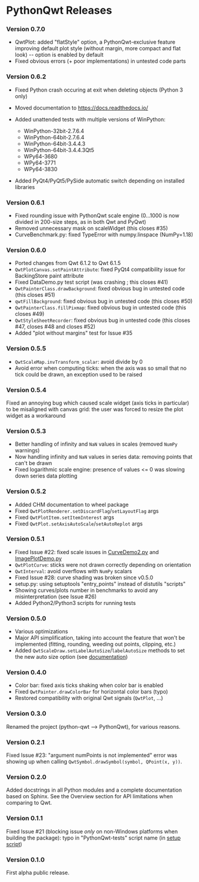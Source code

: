 # PythonQwt Releases #


### Version 0.7.0 ###

- QwtPlot: added "flatStyle" option, a PythonQwt-exclusive feature improving 
  default plot style (without margin, more compact and flat look) -- option is 
  enabled by default
- Fixed obvious errors (+ poor implementations) in untested code parts


### Version 0.6.2 ###

- Fixed Python crash occuring at exit when deleting objects (Python 3 only)
- Moved documentation to https://docs.readthedocs.io/
- Added unattended tests with multiple versions of WinPython:
    
    - WinPython-32bit-2.7.6.4
    - WinPython-64bit-2.7.6.4
    - WinPython-64bit-3.4.4.3
    - WinPython-64bit-3.4.4.3Qt5
    - WPy64-3680
    - WPy64-3771
    - WPy64-3830

- Added PyQt4/PyQt5/PySide automatic switch depending on installed libraries


### Version 0.6.1 ###

- Fixed rounding issue with PythonQwt scale engine (0...1000 is now divided 
  in 200-size steps, as in both Qwt and PyQwt)
- Removed unnecessary mask on scaleWidget (this closes #35)
- CurveBenchmark.py: fixed TypeError with numpy.linspace (NumPy=1.18)


### Version 0.6.0 ###

- Ported changes from Qwt 6.1.2 to Qwt 6.1.5
- `QwtPlotCanvas.setPaintAttribute`: fixed PyQt4 compatibility issue for BackingStore paint attribute
- Fixed DataDemo.py test script (was crashing ; this closes #41)
- `QwtPainterClass.drawBackground`: fixed obvious bug in untested code (this closes #51)
- `qwtFillBackground`: fixed obvious bug in untested code (this closes #50)
- `QwtPainterClass.fillPixmap`: fixed obvious bug in untested code (this closes #49)
- `QwtStyleSheetRecorder`: fixed obvious bug in untested code (this closes #47, closes #48 and closes #52)
- Added "plot without margins" test for Issue #35


### Version 0.5.5 ###

- `QwtScaleMap.invTransform_scalar`: avoid divide by 0
- Avoid error when computing ticks: when the axis was so small that no tick could be drawn, an exception used to be raised


### Version 0.5.4 ###

Fixed an annoying bug which caused scale widget (axis ticks in particular) 
to be misaligned with canvas grid: the user was forced to resize the plot 
widget as a workaround


### Version 0.5.3 ###

- Better handling of infinity and `NaN` values in scales (removed `NumPy` 
warnings)
- Now handling infinity and `NaN` values in series data: removing points that 
can't be drawn
- Fixed logarithmic scale engine: presence of values <= 0 was slowing down 
series data plotting


### Version 0.5.2 ###

- Added CHM documentation to wheel package
- Fixed `QwtPlotRenderer.setDiscardFlag`/`setLayoutFlag` args
- Fixed `QwtPlotItem.setItemInterest` args
- Fixed `QwtPlot.setAxisAutoScale`/`setAutoReplot` args


### Version 0.5.1 ###

- Fixed Issue #22: fixed scale issues in [CurveDemo2.py](qwt/tests/CurveDemo2.py) 
and [ImagePlotDemo.py](qwt/tests/ImagePlotDemo.py)
- `QwtPlotCurve`: sticks were not drawn correctly depending on orientation
- `QwtInterval`: avoid overflows with `NumPy` scalars
- Fixed Issue #28: curve shading was broken since v0.5.0
- setup.py: using setuptools "entry_points" instead of distutils "scripts"
- Showing curves/plots number in benchmarks to avoid any misinterpretation 
(see Issue #26)
- Added Python2/Python3 scripts for running tests


### Version 0.5.0 ###

- Various optimizations
- Major API simplification, taking into account the feature that won't be 
implemented (fitting, rounding, weeding out points, clipping, etc.)
- Added `QwtScaleDraw.setLabelAutoSize`/`labelAutoSize` methods to set the new 
auto size option (see [documentation](http://pythonhosted.org/PythonQwt/))


### Version 0.4.0 ###

- Color bar: fixed axis ticks shaking when color bar is enabled
- Fixed `QwtPainter.drawColorBar` for horizontal color bars (typo)
- Restored compatibility with original Qwt signals (`QwtPlot`, ...)


### Version 0.3.0 ###

Renamed the project (python-qwt --> PythonQwt), for various reasons.


### Version 0.2.1 ###

Fixed Issue #23: "argument numPoints is not implemented" error was showing 
up when calling `QwtSymbol.drawSymbol(symbol, QPoint(x, y))`.


### Version 0.2.0 ###

Added docstrings in all Python modules and a complete documentation based on 
Sphinx. See the Overview section for API limitations when comparing to Qwt.


### Version 0.1.1 ###

Fixed Issue #21 (blocking issue *only* on non-Windows platforms when 
building the package): typo in "PythonQwt-tests" script name 
(in [setup script](setup.py))


### Version 0.1.0 ###

First alpha public release.
